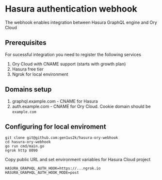 # Hasura authentication webhook

The webhook enables integration between Hasura GraphQL engine and Ory Cloud

## Prerequisites

For sucessful integration you need to register the following services

1. Ory Cloud with CNAME support (starts with growth plan)
2. Hasura free tier
3. Ngrok for local environment

## Domains setup

1. graphql.example.com - CNAME for Hasura
2. auth.example.com - CNAME for Ory Cloud. Cookie domain should be `example.com`

## Configuring for local enviroment

```
git clone git@github.com:gen1us2k/hasura-ory-webhook
cd hasura-ory-webhook
go run cmd/main.go
ngrok http 8090
```
Copy public URL and set environment variables for Hasura Cloud project

```
HASURA_GRAPHQL_AUTH_HOOK=https://...ngrok.io
HASURA_GRAPHQL_AUTH_HOOK_MODE=post
```
